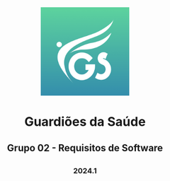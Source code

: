 <center>
  <img alt="Logo Guardiôes da Saúde" src="assets/logoGS.png" width="200">
<center>
<h1>Guardiões da Saúde</h1>

<h2>Grupo 02 - Requisitos de Software<h2>
<h3>2024.1<h3>
